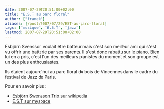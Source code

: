 ```yaml
---
date: 2007-07-29T20:51:00+02:00
title: "E.S.T au parc floral"
author: ["franek"]
aliases: [/post/2007/07/29/EST-au-parc-floral]
tags: ["musique", "E.S.T", "jazz"]
lastmod: 2007-07-29T20:51:00+02:00
---
```

Esbjörn Svensson voulait être batteur mais c'est son meilleur ami qui s'est vu offrir une batterie par ses parents. Il s'est donc rabattu sur le piano. Bien lui en a pris, c'est l'un des meilleurs pianistes du moment et son groupe est un des plus enthousiastes.

Ils étaient aujourd'hui au parc floral du bois de Vincennes dans le cadre du festival de Jazz de Paris.

Pour en savoir plus :

- [Esbjörn Swensson Trio sur wikipedia](http://fr.wikipedia.org/wiki/Esbj%C3%B6rn_Svensson_Trio)
- [E.S.T sur myspace](http://www.myspace.com/esbjornsvenssontrio)
